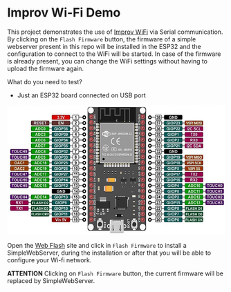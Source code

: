 # Improv Wi-Fi Demo

This project demonstrates the use of <a href="https://www.improv-wifi.com/">Improv WiFi</a> via Serial communication. By clicking on the `Flash Firmware` button, the firmware of a simple webserver present in this repo will be installed in the ESP32 and the configuration to connect to the WiFi will be started. In case of the firmware is already present, you can change the WiFi settings without having to upload the firmware again.

What do you need to test?
- Just an ESP32 board connected on USB port
<img src="esp32-pinout.jpg" alt="ESP32 Dev board" style="height: 300px;"/>


Open the [Web Flash](https://jnthas.github.io/improv-wifi-demo/) site and click in `Flash Firmware` to install a SimpleWebServer, during the installation or after that you will be able to configure your Wi-fi network.



**ATTENTION**
Clicking on `Flash Firmware` button, the current firmware will be replaced by SimpleWebServer. 
